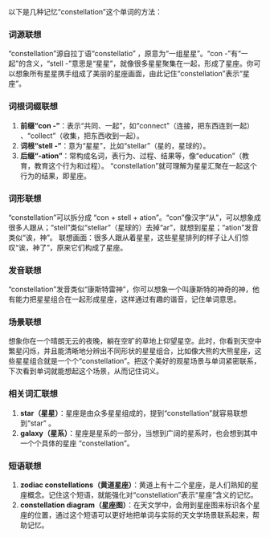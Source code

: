 以下是几种记忆“constellation”这个单词的方法：

### 词源联想
“constellation”源自拉丁语“constellatio” ，原意为“一组星星”。“con -”有“一起”的含义，“stell -”意思是“星星”，就像很多星星聚集在一起，形成了星座。你可以想象所有星星携手组成了美丽的星座画面，由此记住“constellation”表示“星座”。

### 词根词缀联想
1. **前缀“con -”**：表示“共同、一起”，如“connect”（连接，把东西连到一起） 、“collect”（收集，把东西收到一起）。
2. **词根“stell -”**：意为“星星”，比如“stellar”（星的，星球的）。
3. **后缀“-ation”**：常构成名词，表行为、过程、结果等，像“education”（教育，教育这个行为和过程）。
 “constellation”就可理解为星星汇聚在一起这个行为的结果，即星座。 

### 词形联想
“constellation”可以拆分成 “con + stell + ation”。“con”像汉字“从”，可以想象成很多人跟从；“stell”类似“stellar”（星球的）去掉“ar”，就想到星星；“ation”发音类似“诶，神”。 联想画面：很多人跟从着星星，这些星星排列的样子让人们惊叹“诶，神了”，原来它们构成了星座。

### 发音联想
“constellation”发音类似“康斯特雷神”，你可以想象一个叫康斯特的神奇的神，他有能力把星星组合在一起形成星座，这样通过有趣的谐音，记住单词意思。 

### 场景联想
想象你在一个晴朗无云的夜晚，躺在空旷的草地上仰望星空。此时，你看到天空中繁星闪烁，并且能清晰地分辨出不同形状的星星组合，比如像大熊的大熊星座，这些星星组合就是一个个“constellation”。把这个美好的观星场景与单词紧密联系，下次看到单词就能想起这个场景，从而记住词义。

### 相关词汇联想
1. **star（星星）**：星座是由众多星星组成的，提到“constellation”就容易联想到“star” 。
2. **galaxy（星系）**：星座是星系的一部分，当想到广阔的星系时，也会想到其中一个个具体的星座 “constellation”。 

### 短语联想
1. **zodiac constellations（黄道星座）**：黄道上有十二个星座，是人们熟知的星座概念。记住这个短语，就能强化对“constellation”表示“星座”含义的记忆。
2. **constellation diagram（星座图）**：在天文学中，会用到星座图来标识各个星座的位置，通过这个短语可以更好地把单词与实际的天文学场景联系起来，帮助记忆。 